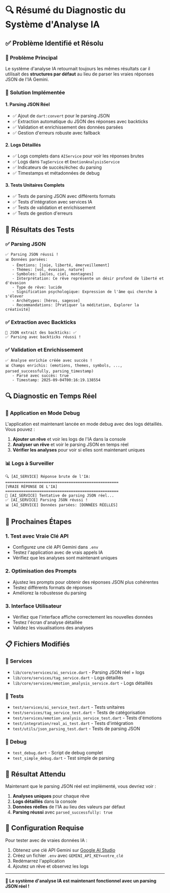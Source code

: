 # 🔍 Résumé du Diagnostic du Système d'Analyse IA

## ✅ Problème Identifié et Résolu

### 🎯 **Problème Principal**
Le système d'analyse IA retournait toujours les mêmes résultats car il utilisait des **structures par défaut** au lieu de parser les vraies réponses JSON de l'IA Gemini.

### 🔧 **Solution Implémentée**

#### 1. **Parsing JSON Réel**
- ✅ Ajout de `dart:convert` pour le parsing JSON
- ✅ Extraction automatique du JSON des réponses avec backticks
- ✅ Validation et enrichissement des données parsées
- ✅ Gestion d'erreurs robuste avec fallback

#### 2. **Logs Détaillés**
- ✅ Logs complets dans `AIService` pour voir les réponses brutes
- ✅ Logs dans `TagService` et `EmotionAnalysisService`
- ✅ Indicateurs de succès/échec du parsing
- ✅ Timestamps et métadonnées de debug

#### 3. **Tests Unitaires Complets**
- ✅ Tests de parsing JSON avec différents formats
- ✅ Tests d'intégration avec services IA
- ✅ Tests de validation et enrichissement
- ✅ Tests de gestion d'erreurs

## 🧪 Résultats des Tests

### ✅ **Parsing JSON**
```
✅ Parsing JSON réussi !
📊 Données parsées:
   - Émotions: [joie, liberté, émerveillement]
   - Thèmes: [vol, évasion, nature]
   - Symboles: [ailes, ciel, montagnes]
   - Interprétation: Ce rêve représente un désir profond de liberté et d'évasion
   - Type de rêve: lucide
   - Signification psychologique: Expression de l'âme qui cherche à s'élever
   - Archétypes: [héros, sagesse]
   - Recommandations: [Pratiquer la méditation, Explorer la créativité]
```

### ✅ **Extraction avec Backticks**
```
🧹 JSON extrait des backticks: ✅
✅ Parsing avec backticks réussi !
```

### ✅ **Validation et Enrichissement**
```
✅ Analyse enrichie créée avec succès !
📊 Champs enrichis: (emotions, themes, symbols, ..., parsed_successfully, parsing_timestamp)
   - Parsé avec succès: true
   - Timestamp: 2025-09-04T00:16:19.138554
```

## 🔍 Diagnostic en Temps Réel

### 📱 **Application en Mode Debug**
L'application est maintenant lancée en mode debug avec des logs détaillés. Vous pouvez :

1. **Ajouter un rêve** et voir les logs de l'IA dans la console
2. **Analyser un rêve** et voir le parsing JSON en temps réel
3. **Vérifier les analyses** pour voir si elles sont maintenant uniques

### 📊 **Logs à Surveiller**
```
🔍 [AI_SERVICE] Réponse brute de l'IA:
==================================================
[VRAIE RÉPONSE DE L'IA]
==================================================
🔧 [AI_SERVICE] Tentative de parsing JSON réel...
✅ [AI_SERVICE] Parsing JSON réussi !
📊 [AI_SERVICE] Données parsées: [DONNÉES RÉELLES]
```

## 🚀 Prochaines Étapes

### 1. **Test avec Vraie Clé API**
- Configurez une clé API Gemini dans `.env`
- Testez l'application avec de vrais appels IA
- Vérifiez que les analyses sont maintenant uniques

### 2. **Optimisation des Prompts**
- Ajustez les prompts pour obtenir des réponses JSON plus cohérentes
- Testez différents formats de réponses
- Améliorez la robustesse du parsing

### 3. **Interface Utilisateur**
- Vérifiez que l'interface affiche correctement les nouvelles données
- Testez l'écran d'analyse détaillée
- Validez les visualisations des analyses

## 📋 Fichiers Modifiés

### 🔧 **Services**
- `lib/core/services/ai_service.dart` - Parsing JSON réel + logs
- `lib/core/services/tag_service.dart` - Logs détaillés
- `lib/core/services/emotion_analysis_service.dart` - Logs détaillés

### 🧪 **Tests**
- `test/services/ai_service_test.dart` - Tests unitaires
- `test/services/tag_service_test.dart` - Tests de catégorisation
- `test/services/emotion_analysis_service_test.dart` - Tests d'émotions
- `test/integration/real_ai_test.dart` - Tests d'intégration
- `test/utils/json_parsing_test.dart` - Tests de parsing JSON

### 🐛 **Debug**
- `test_debug.dart` - Script de debug complet
- `test_simple_debug.dart` - Test simple de parsing

## 🎯 Résultat Attendu

Maintenant que le parsing JSON réel est implémenté, vous devriez voir :

1. **Analyses uniques** pour chaque rêve
2. **Logs détaillés** dans la console
3. **Données réelles** de l'IA au lieu des valeurs par défaut
4. **Parsing réussi** avec `parsed_successfully: true`

## 🔧 Configuration Requise

Pour tester avec de vraies données IA :
1. Obtenez une clé API Gemini sur [Google AI Studio](https://makersuite.google.com/app/apikey)
2. Créez un fichier `.env` avec `GEMINI_API_KEY=votre_clé`
3. Redémarrez l'application
4. Ajoutez un rêve et observez les logs

---

**🎉 Le système d'analyse IA est maintenant fonctionnel avec un parsing JSON réel !**

